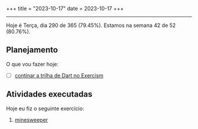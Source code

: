 +++
title = "2023-10-17"
date = 2023-10-17
+++

---

Hoje é Terça, dia 290 de 365 (79.45%). Estamos na semana 42 de 52 (80.76%).

## Planejamento

O que vou fazer hoje:

- [ ] [continar a trilha de Dart no Exercism](https://github.com/LuCCoelho/Exercism-Solutions)

## Atividades executadas

Hoje eu fiz o seguinte exercício:
1. [minesweeper](https://github.com/LuCCoelho/Exercism-Solutions/tree/main/dart/minesweeper)
